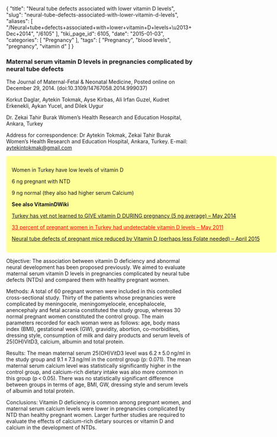 {
    "title": "Neural tube defects associated with lower vitamin D levels",
    "slug": "neural-tube-defects-associated-with-lower-vitamin-d-levels",
    "aliases": [
        "/Neural+tube+defects+associated+with+lower+vitamin+D+levels+\u2013+Dec+2014",
        "/6105"
    ],
    "tiki_page_id": 6105,
    "date": "2015-01-03",
    "categories": [
        "Pregnancy"
    ],
    "tags": [
        "Pregnancy",
        "blood levels",
        "pregnancy",
        "vitamin d"
    ]
}


### Maternal serum vitamin D levels in pregnancies complicated by neural tube defects

The Journal of Maternal-Fetal & Neonatal Medicine, Posted online on December 29, 2014. (doi:10.3109/14767058.2014.999037)

Korkut Daglar, Aytekin Tokmak, Ayse Kirbas, Ali Irfan Guzel, Kudret Erkenekli, Aykan Yucel, and Dilek Uygur

Dr. Zekai Tahir Burak Women’s Health Research and Education Hospital, Ankara, Turkey

Address for correspondence: Dr Aytekin Tokmak, Zekai Tahir Burak Women’s Health Research and Education Hospital, Ankara, Turkey. E-mail: aytekintokmak@gmail.com

<div class="border" style="background-color:#FF9;padding:15px;margin:10px 0;border-radius:5px;width:700px">

Women in Turkey have low levels of vitamin D

6 ng pregnant with NTD 

9 ng  normal (they also had higher serum Calcium)

 **See also VitaminDWiki** 

[Turkey has yet not learned to GIVE vitamin D DURING pregnancy (5 ng average) – May 2014](/posts/turkey-has-yet-not-learned-to-give-vitamin-d-during-pregnancy-5-ng-average)

<a href="/posts/33-percent-of-pregnant-women-in-turkey-had-undetectable-vitamin-d-levels" style="color: red; text-decoration: underline;" title="This post/category does not exist yet: 33 percent of pregnant women in Turkey had undetectable vitamin D levels – May 2011">33 percent of pregnant women in Turkey had undetectable vitamin D levels – May 2011</a>

[Neural tube defects of pregnant mice reduced by Vitamin D (perhaps less Folate needed) – April 2015](/posts/neural-tube-defects-of-pregnant-mice-reduced-by-vitamin-d-perhaps-less-folate-needed)

</div>

Objective: The association between vitamin D deficiency and abnormal neural development has been proposed previously. We aimed to evaluate maternal serum vitamin D levels in pregnancies complicated by neural tube defects (NTDs) and compared them with healthy pregnant women.

Methods: A total of 60 pregnant women were included in this controlled cross-sectional study. Thirty of the patients whose pregnancies were complicated by meningocele, meningomyelocele, encephalocele, anencephaly and fetal acrania constituted the study group, whereas 30 normal pregnant women constituted the control group. The main parameters recorded for each woman were as follows: age, body mass index (BMI), gestational week (GW), gravidity, abortion, co-morbidities, dressing style, consumption of milk and dairy products and serum levels of 25(OH)VitD3, calcium, albumin and total protein.

Results: The mean maternal serum 25(OH)VitD3 level was 6.2 ± 5.0 ng/ml in the study group and 9.1 ± 7.3 ng/ml in the control group (p: 0.071). The mean maternal serum calcium level was statistically significantly higher in the control group, and calcium-rich dietary intake was also more common in this group (p < 0.05). There was no statistically significant difference between groups in terms of age, BMI, GW, dressing style and serum levels of albumin and total protein.

Conclusions: Vitamin D deficiency is common among pregnant women, and maternal serum calcium levels were lower in pregnancies complicated by NTD than healthy pregnant women. Larger further studies are required to evaluate the effects of calcium-rich dietary sources or vitamin D and calcium in the development of NTDs.